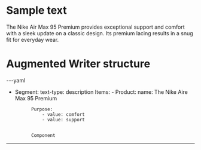 # Sample text
The Nike Air Max 95 Premium provides exceptional support and comfort with a sleek update on a classic design. Its premium lacing results in a snug fit for everyday wear.

# Augmented Writer structure

---yaml
- Segment:
	text-type: description
	Items:
		- Product:
			name: The Nike Aire Max 95 Premium
			
			Purpose:
				- value: comfort
				- value: support


			Component
			


---
